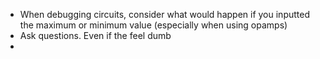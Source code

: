 - When debugging circuits, consider what would happen if you inputted the maximum or minimum value (especially when using opamps)
- Ask questions. Even if the feel dumb
- 